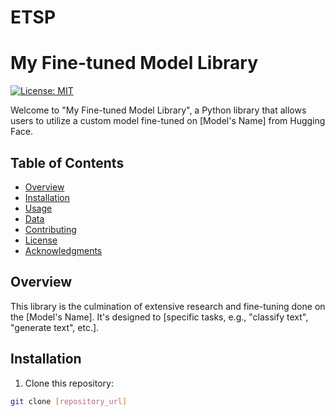 # ETSP

# My Fine-tuned Model Library

[![License: MIT](https://img.shields.io/badge/License-MIT-green.svg)](https://opensource.org/licenses/MIT)

Welcome to "My Fine-tuned Model Library", a Python library that allows users to utilize a custom model fine-tuned on [Model's Name] from Hugging Face.

## Table of Contents

- [Overview](#overview)
- [Installation](#installation)
- [Usage](#usage)
- [Data](#data)
- [Contributing](#contributing)
- [License](#license)
- [Acknowledgments](#acknowledgments)

## Overview

This library is the culmination of extensive research and fine-tuning done on the [Model's Name]. It's designed to [specific tasks, e.g., "classify text", "generate text", etc.].

## Installation

1. Clone this repository:

```bash
git clone [repository_url]



